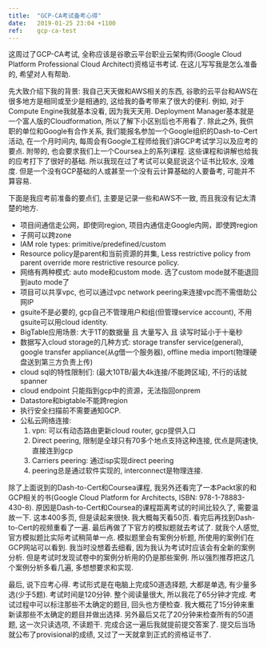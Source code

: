```yaml
---
title:  "GCP-CA考试备考心得"
date:   2019-01-25 23:04 +1100
ref:    gcp-ca-test
---
```


这周过了GCP-CA考试, 全称应该是谷歌云平台职业云架构师(Google Cloud Platform Professional Cloud Architect)资格证书考试. 在这儿写写我是怎么准备的, 希望对人有帮助.

先大致介绍下我的背景: 我自己天天做和AWS相关的东西, 谷歌的云平台和AWS在很多地方是相同或至少是相通的, 这给我的备考带来了很大的便利. 例如, 对于Compute Engine我就基本没看, 因为我天天用. Deployment Manager基本就是一个富人版的Cloudformation, 所以了解下小区别后也不用看了. 除此之外, 我供职的单位和Google有合作关系, 我们能报名参加一个Google组织的Dash-to-Cert活动, 在一个月时间内, 每周会有Google工程师给我们讲GCP考试学习以及应考的要点. 附带的, 也会要求我们上一个Coursea上的系列课程. 这些课程和讲解也给我的应考打下了很好的基础. 所以我现在过了考试可以臭屁说这个证书比较水, 没难度. 但是一个没有GCP基础的人或甚至一个没有云计算基础的人要备考, 可能并不算容易.

下面是我应考前准备的要点们, 主要是记录一些和AWS不一致, 而且我没有记太清楚的地方.

* 项目间通信走公网，即使同region, 项目内通信走Google内网，即使跨region
* 子网可以跨zone
* IAM role types: primitive/predefined/custom
* Resource policy是parent和当前资源的并集, Less restrictive policy from parent override more restrictive resource policy.
* 网络有两种模式: auto mode和custom mode. 选了custom mode就不能退回到auto mode了
* 项目可以共享vpc, 也可以通过vpc network peering来连接vpc而不需借助公网IP
* gsuite不是必要的, gcp自己不管理用户和组(但管理service account), 不用gsuite可以用cloud identity.
* BigTable应用场景: 大于1T的数据量 且 大量写入 且 读写时延小于十毫秒
* 数据写入cloud storage的几种方式: storage transfer service(general), google transfer appliance(从g借一个服务器), offline media import(物理硬盘送到第三方负责上传)
* cloud sql的特性限制们: (最大10TB/最大4k连接/不能跨区域), 不行的话就spanner
* cloud endpoint 只能指到gcp中的资源，无法指回onprem
* Datastore和bigtable不能跨region
* 执行安全扫描前不需要通知GCP.
* 公私云网络连接:
  1. vpn: 可以有动态路由更新cloud router, gcp提供入口
  2. Direct peering, 限制是全球只有70多个地点支持这种连接, 优点是网速快, 直接连到gcp
  3. Carriers peering: 通过isp实现direct peering
  4. peering总是通过软件实现的, interconnect是物理连接.

除了上面说到的Dash-to-Cert和Coursea课程, 我另外还看完了一本Packt家的和GCP相关的书(Google Cloud Platform for Architects, ISBN: 978-1-78883-430-8). 原因是Dash-to-Cert和Coursea的课程距离考试的时间比较久了, 需要温故一下. 这本400多页, 但是读起来很快. 我大概每天看50页. 看完后再找到Dash-to-Cert的视频重看了一遍. 最后再做了下官方的模拟题就去考试了. 就我个人感觉, 官方模拟题比实际考试稍简单一点. 模拟题里会有案例分析题, 所使用的案例们在GCP网站可以看到. 我当时没想着去细看, 因为我认为考试时应该会有全新的案例分析. 但是考试时发现试卷中的案例分析用的仍是那些案例. 所以强烈推荐把这几个案例分析多看几遍, 多想想要求和实现.

最后, 说下应考心得. 考试形式是在电脑上完成50道选择题, 大都是单选, 有少量多选(少于5题). 考试时间是120分钟. 整个阅读量很大, 所以我花了65分钟才完成. 考试过程中可以标注那些不太确定的题目, 回头也方便检查. 我大概花了15分钟来重新读那些不太确定的题目并做出选择. 另外最后又花了20分钟来检查所有的50道题, 这一次只读选项, 不读题干. 完成合这一遍后我就提前提交答案了. 提交后当场就公布了provisional的成绩, 又过了一天就拿到正式的资格证书了.
